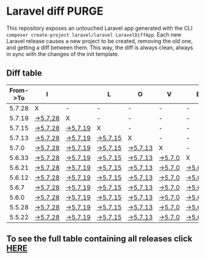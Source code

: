 # Laravel diff PURGE

This repository exposes an untouched Laravel app generated with the CLI
`composer create-project laravel/laravel LaravelDiffApp`. Each new Laravel release causes a new project to be created, removing the old one, and getting a diff between them. This way, the diff is always clean, always in sync with the changes of the init template.

## Diff table

| From->To | I                                                                                                 |                                                                                                   | L                                                                                                 | O                                                                                                 | V                                                                                               | E                                                                                                 |                                                                                                   | D                                                                                                 | I                                                                                               | F                                                                                               | F                                                                                                 | S   |
| -------- | ------------------------------------------------------------------------------------------------- | ------------------------------------------------------------------------------------------------- | ------------------------------------------------------------------------------------------------- | ------------------------------------------------------------------------------------------------- | ----------------------------------------------------------------------------------------------- | ------------------------------------------------------------------------------------------------- | ------------------------------------------------------------------------------------------------- | ------------------------------------------------------------------------------------------------- | ----------------------------------------------------------------------------------------------- | ----------------------------------------------------------------------------------------------- | ------------------------------------------------------------------------------------------------- | --- |
| 5.7.28   | X                                                                                                 | -                                                                                                 | -                                                                                                 | -                                                                                                 | -                                                                                               | -                                                                                                 | -                                                                                                 | -                                                                                                 | -                                                                                               | -                                                                                               | -                                                                                                 | -   |
| 5.7.19   | [->5.7.28](https://github.com/guhungry/laravel-diff-purge/compare/release/5.7.19..release/5.7.28) | X                                                                                                 | -                                                                                                 | -                                                                                                 | -                                                                                               | -                                                                                                 | -                                                                                                 | -                                                                                                 | -                                                                                               | -                                                                                               | -                                                                                                 | -   |
| 5.7.15   | [->5.7.28](https://github.com/guhungry/laravel-diff-purge/compare/release/5.7.15..release/5.7.28) | [->5.7.19](https://github.com/guhungry/laravel-diff-purge/compare/release/5.7.15..release/5.7.19) | X                                                                                                 | -                                                                                                 | -                                                                                               | -                                                                                                 | -                                                                                                 | -                                                                                                 | -                                                                                               | -                                                                                               | -                                                                                                 | -   |
| 5.7.13   | [->5.7.28](https://github.com/guhungry/laravel-diff-purge/compare/release/5.7.13..release/5.7.28) | [->5.7.19](https://github.com/guhungry/laravel-diff-purge/compare/release/5.7.13..release/5.7.19) | [->5.7.15](https://github.com/guhungry/laravel-diff-purge/compare/release/5.7.13..release/5.7.15) | X                                                                                                 | -                                                                                               | -                                                                                                 | -                                                                                                 | -                                                                                                 | -                                                                                               | -                                                                                               | -                                                                                                 | -   |
| 5.7.0    | [->5.7.28](https://github.com/guhungry/laravel-diff-purge/compare/release/5.7.0..release/5.7.28)  | [->5.7.19](https://github.com/guhungry/laravel-diff-purge/compare/release/5.7.0..release/5.7.19)  | [->5.7.15](https://github.com/guhungry/laravel-diff-purge/compare/release/5.7.0..release/5.7.15)  | [->5.7.13](https://github.com/guhungry/laravel-diff-purge/compare/release/5.7.0..release/5.7.13)  | X                                                                                               | -                                                                                                 | -                                                                                                 | -                                                                                                 | -                                                                                               | -                                                                                               | -                                                                                                 | -   |
| 5.6.33   | [->5.7.28](https://github.com/guhungry/laravel-diff-purge/compare/release/5.6.33..release/5.7.28) | [->5.7.19](https://github.com/guhungry/laravel-diff-purge/compare/release/5.6.33..release/5.7.19) | [->5.7.15](https://github.com/guhungry/laravel-diff-purge/compare/release/5.6.33..release/5.7.15) | [->5.7.13](https://github.com/guhungry/laravel-diff-purge/compare/release/5.6.33..release/5.7.13) | [->5.7.0](https://github.com/guhungry/laravel-diff-purge/compare/release/5.6.33..release/5.7.0) | X                                                                                                 | -                                                                                                 | -                                                                                                 | -                                                                                               | -                                                                                               | -                                                                                                 | -   |
| 5.6.21   | [->5.7.28](https://github.com/guhungry/laravel-diff-purge/compare/release/5.6.21..release/5.7.28) | [->5.7.19](https://github.com/guhungry/laravel-diff-purge/compare/release/5.6.21..release/5.7.19) | [->5.7.15](https://github.com/guhungry/laravel-diff-purge/compare/release/5.6.21..release/5.7.15) | [->5.7.13](https://github.com/guhungry/laravel-diff-purge/compare/release/5.6.21..release/5.7.13) | [->5.7.0](https://github.com/guhungry/laravel-diff-purge/compare/release/5.6.21..release/5.7.0) | [->5.6.33](https://github.com/guhungry/laravel-diff-purge/compare/release/5.6.21..release/5.6.33) | X                                                                                                 | -                                                                                                 | -                                                                                               | -                                                                                               | -                                                                                                 | -   |
| 5.6.12   | [->5.7.28](https://github.com/guhungry/laravel-diff-purge/compare/release/5.6.12..release/5.7.28) | [->5.7.19](https://github.com/guhungry/laravel-diff-purge/compare/release/5.6.12..release/5.7.19) | [->5.7.15](https://github.com/guhungry/laravel-diff-purge/compare/release/5.6.12..release/5.7.15) | [->5.7.13](https://github.com/guhungry/laravel-diff-purge/compare/release/5.6.12..release/5.7.13) | [->5.7.0](https://github.com/guhungry/laravel-diff-purge/compare/release/5.6.12..release/5.7.0) | [->5.6.33](https://github.com/guhungry/laravel-diff-purge/compare/release/5.6.12..release/5.6.33) | [->5.6.21](https://github.com/guhungry/laravel-diff-purge/compare/release/5.6.12..release/5.6.21) | X                                                                                                 | -                                                                                               | -                                                                                               | -                                                                                                 | -   |
| 5.6.7    | [->5.7.28](https://github.com/guhungry/laravel-diff-purge/compare/release/5.6.7..release/5.7.28)  | [->5.7.19](https://github.com/guhungry/laravel-diff-purge/compare/release/5.6.7..release/5.7.19)  | [->5.7.15](https://github.com/guhungry/laravel-diff-purge/compare/release/5.6.7..release/5.7.15)  | [->5.7.13](https://github.com/guhungry/laravel-diff-purge/compare/release/5.6.7..release/5.7.13)  | [->5.7.0](https://github.com/guhungry/laravel-diff-purge/compare/release/5.6.7..release/5.7.0)  | [->5.6.33](https://github.com/guhungry/laravel-diff-purge/compare/release/5.6.7..release/5.6.33)  | [->5.6.21](https://github.com/guhungry/laravel-diff-purge/compare/release/5.6.7..release/5.6.21)  | [->5.6.12](https://github.com/guhungry/laravel-diff-purge/compare/release/5.6.7..release/5.6.12)  | X                                                                                               | -                                                                                               | -                                                                                                 | -   |
| 5.6.0    | [->5.7.28](https://github.com/guhungry/laravel-diff-purge/compare/release/5.6.0..release/5.7.28)  | [->5.7.19](https://github.com/guhungry/laravel-diff-purge/compare/release/5.6.0..release/5.7.19)  | [->5.7.15](https://github.com/guhungry/laravel-diff-purge/compare/release/5.6.0..release/5.7.15)  | [->5.7.13](https://github.com/guhungry/laravel-diff-purge/compare/release/5.6.0..release/5.7.13)  | [->5.7.0](https://github.com/guhungry/laravel-diff-purge/compare/release/5.6.0..release/5.7.0)  | [->5.6.33](https://github.com/guhungry/laravel-diff-purge/compare/release/5.6.0..release/5.6.33)  | [->5.6.21](https://github.com/guhungry/laravel-diff-purge/compare/release/5.6.0..release/5.6.21)  | [->5.6.12](https://github.com/guhungry/laravel-diff-purge/compare/release/5.6.0..release/5.6.12)  | [->5.6.7](https://github.com/guhungry/laravel-diff-purge/compare/release/5.6.0..release/5.6.7)  | X                                                                                               | -                                                                                                 | -   |
| 5.5.28   | [->5.7.28](https://github.com/guhungry/laravel-diff-purge/compare/release/5.5.28..release/5.7.28) | [->5.7.19](https://github.com/guhungry/laravel-diff-purge/compare/release/5.5.28..release/5.7.19) | [->5.7.15](https://github.com/guhungry/laravel-diff-purge/compare/release/5.5.28..release/5.7.15) | [->5.7.13](https://github.com/guhungry/laravel-diff-purge/compare/release/5.5.28..release/5.7.13) | [->5.7.0](https://github.com/guhungry/laravel-diff-purge/compare/release/5.5.28..release/5.7.0) | [->5.6.33](https://github.com/guhungry/laravel-diff-purge/compare/release/5.5.28..release/5.6.33) | [->5.6.21](https://github.com/guhungry/laravel-diff-purge/compare/release/5.5.28..release/5.6.21) | [->5.6.12](https://github.com/guhungry/laravel-diff-purge/compare/release/5.5.28..release/5.6.12) | [->5.6.7](https://github.com/guhungry/laravel-diff-purge/compare/release/5.5.28..release/5.6.7) | [->5.6.0](https://github.com/guhungry/laravel-diff-purge/compare/release/5.5.28..release/5.6.0) | X                                                                                                 | -   |
| 5.5.22   | [->5.7.28](https://github.com/guhungry/laravel-diff-purge/compare/release/5.5.22..release/5.7.28) | [->5.7.19](https://github.com/guhungry/laravel-diff-purge/compare/release/5.5.22..release/5.7.19) | [->5.7.15](https://github.com/guhungry/laravel-diff-purge/compare/release/5.5.22..release/5.7.15) | [->5.7.13](https://github.com/guhungry/laravel-diff-purge/compare/release/5.5.22..release/5.7.13) | [->5.7.0](https://github.com/guhungry/laravel-diff-purge/compare/release/5.5.22..release/5.7.0) | [->5.6.33](https://github.com/guhungry/laravel-diff-purge/compare/release/5.5.22..release/5.6.33) | [->5.6.21](https://github.com/guhungry/laravel-diff-purge/compare/release/5.5.22..release/5.6.21) | [->5.6.12](https://github.com/guhungry/laravel-diff-purge/compare/release/5.5.22..release/5.6.12) | [->5.6.7](https://github.com/guhungry/laravel-diff-purge/compare/release/5.5.22..release/5.6.7) | [->5.6.0](https://github.com/guhungry/laravel-diff-purge/compare/release/5.5.22..release/5.6.0) | [->5.5.28](https://github.com/guhungry/laravel-diff-purge/compare/release/5.5.22..release/5.5.28) | X   |

## To see the full table containing all releases click [HERE](https://github.com/guhungry/laravel-diff-purge/)
